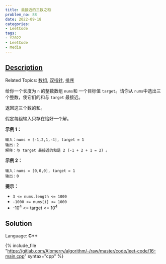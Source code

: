 ```yaml
---
title: 最接近的三数之和
problem_no: 88
date: 2022-09-18
categories:
- LeetCode
tags:
- Y2022
- LeetCode
- Media
---
```


## [Description]((https://leetcode.cn/problems/3sum-closest/))

Related Topics: [数组](https://leetcode.cn/tag/array/), [双指针](https://leetcode.cn/tag/two-pointers/), [排序](https://leetcode.cn/tag/sorting/)


给你一个长度为 `n` 的整数数组 `nums`和 一个目标值 `target`。请你从 `nums`中选出三个整数，使它们的和与 `target` 最接近。

返回这三个数的和。

假定每组输入只存在恰好一个解。

**示例 1：**

```
输入：nums = [-1,2,1,-4], target = 1
输出：2
解释：与 target 最接近的和是 2 (-1 + 2 + 1 = 2) 。
```

**示例 2：**

```
输入：nums = [0,0,0], target = 1
输出：0
```

**提示：**

*   `3 <= nums.length <= 1000`
*   `-1000 <= nums[i] <= 1000`
*   -10<sup>4</sup> <= target <= 10<sup>4</sup>


## Solution

Language: **C++**

{% include_file "https://gitlab.com/Alomerry/algorithm/-/raw/master/code/leet-code/16-main.cpp" syntax="cpp" %}